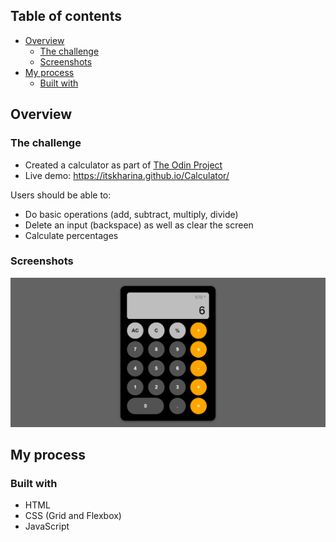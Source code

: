 ## Table of contents

- [Overview](#overview)
  - [The challenge](#the-challenge)
  - [Screenshots](#screenshots)
- [My process](#my-process)
  - [Built with](#built-with)

## Overview

### The challenge

- Created a calculator as part of [The Odin Project](https://www.theodinproject.com)
- Live demo: https://itskharina.github.io/Calculator/

Users should be able to:

- Do basic operations (add, subtract, multiply, divide)
- Delete an input (backspace) as well as clear the screen
- Calculate percentages

### Screenshots

![](./desktop.png)

## My process

### Built with

- HTML
- CSS (Grid and Flexbox)
- JavaScript
